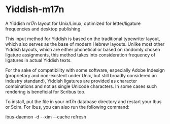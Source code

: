 # Yiddish-m17n
A Yiddish m17n layout for Unix/Linux, optimized for letter/ligature frequencies and desktop publishing.

This input method for Yiddish is based on the traditional typewriter layout, which also serves as the base of modern Hebrew layouts. Unlike most other Yiddish layouts, which are either phonetical or based on randomly chosen ligature assignments, this method takes into consideration frequency of ligatures in actual Yiddish texts. 

For the sake of compatibility with some software, especially Adobe Indesign (proprietary and non-existent under Unix, but still broadly considered an industry standand), Yiddish ligatures are provided as character combinations and not as single Unicode characters. In some cases such rendering is beneficial for Scribus too.

To install, put the file in your m17n database directory and restart your Ibus or Scim. For Ibus, you can also run the following command:

ibus-daemon -d --xim --cache refresh


